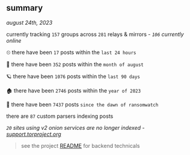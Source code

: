 
## summary
_august 24th, 2023_

currently tracking `157` groups across `281` relays & mirrors - _`106` currently online_

⏲ there have been `17` posts within the `last 24 hours`

🦈 there have been `352` posts within the `month of august`

🪐 there have been `1076` posts within the `last 90 days`

🏚 there have been `2746` posts within the `year of 2023`

🦕 there have been `7437` posts `since the dawn of ransomwatch`

there are `87` custom parsers indexing posts

_`20` sites using v2 onion services are no longer indexed - [support.torproject.org](https://support.torproject.org/onionservices/v2-deprecation/)_

> see the project [README](https://github.com/joshhighet/ransomwatch#ransomwatch--) for backend technicals
